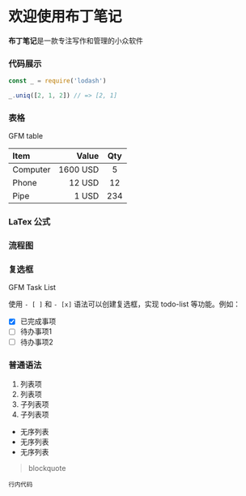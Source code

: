 # 欢迎使用布丁笔记

**布丁笔记**是一款专注写作和管理的小众软件

### 代码展示

```js
const _ = require('lodash')

_.uniq([2, 1, 2]) // => [2, 1]
```

### 表格

GFM table

| Item      |    Value | Qty  |
| :-------- | --------:| :--: |
| Computer  | 1600 USD |  5   |
| Phone     |   12 USD |  12  |
| Pipe      |    1 USD | 234  |

### LaTex 公式

### 流程图

### 复选框

GFM Task List

使用 `- [ ]` 和 `- [x]` 语法可以创建复选框，实现 todo-list 等功能。例如：

- [x] 已完成事项
- [ ] 待办事项1
- [ ] 待办事项2

### 普通语法

1. 列表项
1. 列表项
  1. 子列表项
  1. 子列表项

- 无序列表
- 无序列表
- 无序列表

> blockquote

`行内代码`

